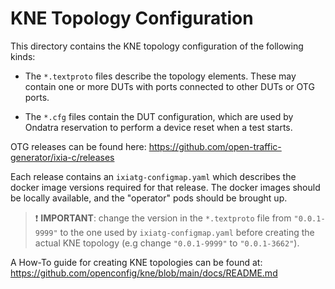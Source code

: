 # KNE Topology Configuration

This directory contains the KNE topology configuration of the following kinds:

-   The `*.textproto` files describe the topology elements. These may contain
    one or more DUTs with ports connected to other DUTs or OTG ports.

-   The `*.cfg` files contain the DUT configuration, which are used by
    Ondatra reservation to perform a device reset when a test starts.

OTG releases can be found here:
https://github.com/open-traffic-generator/ixia-c/releases

Each release contains an `ixiatg-configmap.yaml` which describes the docker
image versions required for that release. The docker images should be locally
available, and the "operator" pods should be brought up.

> :exclamation: **IMPORTANT**: change the version in the `*.textproto` file
> from `"0.0.1-9999"` to the one used by `ixiatg-configmap.yaml` before
> creating the actual KNE topology (e.g change `"0.0.1-9999"` to
> `"0.0.1-3662"`).

A How-To guide for creating KNE topologies can be found at:
https://github.com/openconfig/kne/blob/main/docs/README.md
